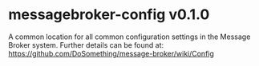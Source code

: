 messagebroker-config v0.1.0
==============

A common location for all common configuration settings in the Message Broker
system. Further details can be found at: https://github.com/DoSomething/message-broker/wiki/Config


